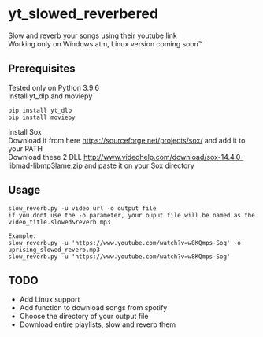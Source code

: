 
# yt_slowed_reverbered

Slow and reverb your songs using their youtube link  
Working only on Windows atm, Linux version coming soon™



## Prerequisites

Tested only on Python 3.9.6  
Install yt_dlp and moviepy

```
pip install yt_dlp
pip install moviepy
```
Install Sox  
Download it from here https://sourceforge.net/projects/sox/ and add it to your PATH  
Download these 2 DLL http://www.videohelp.com/download/sox-14.4.0-libmad-libmp3lame.zip and paste it on your Sox directory

## Usage

```
slow_reverb.py -u video url -o output file
if you dont use the -o parameter, your ouput file will be named as the video_title.slowed&reverb.mp3

Example:
slow_reverb.py -u 'https://www.youtube.com/watch?v=w8KQmps-Sog' -o uprising_slowed_reverb.mp3
slow_reverb.py -u 'https://www.youtube.com/watch?v=w8KQmps-Sog'
```


## TODO

- Add Linux support
- Add function to download songs from spotify
- Choose the directory of your output file
- Download entire playlists, slow and reverb them


